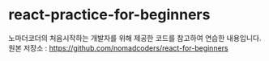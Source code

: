 # react-practice-for-beginners

노마더코더의 처음시작하는 개발자를 위해 제공한 코드를 참고하여 연습한 내용입니다. 
원본 저장소 : https://github.com/nomadcoders/react-for-beginners
